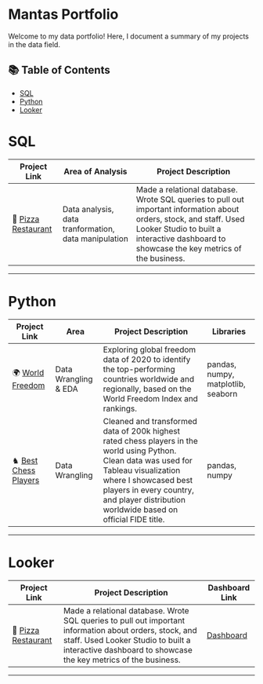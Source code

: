 # Mantas Portfolio

Welcome to my data portfolio! Here, I document a summary of my projects in the data field. 

## 📚 Table of Contents
- [SQL](#sql)
- [Python](#python)
- [Looker](#looker)

# SQL

| Project Link | Area of Analysis | Project Description | 
|---|---|---|
| 🍕 [Pizza Restaurant](https://github.com/MantasTech/Restaurant-Database/blob/main/pizza_restaurant-project.md) | Data analysis, data tranformation, data manipulation | Made a relational database. Wrote SQL queries to pull out important information about orders, stock, and staff. Used Looker Studio to built a interactive dashboard to showcase the key metrics of the business.

***

# Python

| Project Link | Area | Project Description | Libraries |    
|---|---|---|---|
| 🌍 [World Freedom](https://github.com/MantasTech/World-Freedom/blob/main/world_freedom_eda.ipynb)    | Data Wrangling & EDA | Exploring global freedom data of 2020 to identify the top-performing countries worldwide and regionally, based on the World Freedom Index and rankings. | pandas, numpy, matplotlib, seaborn |
| ♞ [Best Chess Players](https://github.com/MantasTech/Chess-Players/blob/main/chess_players_project.ipynb)    | Data Wrangling| Cleaned and transformed data of 200k highest rated chess players in the world using Python. Clean data was used for Tableau visualization where I showcased best players in every country, and player distribution worldwide based on official FIDE title.  | pandas, numpy | 


***

# Looker

| Project Link | Project Description | Dashboard Link |
|---|---|---|
| 🍕 [Pizza Restaurant](https://github.com/MantasTech/Restaurant-Database/blob/main/pizza_restaurant-project.md) | Made a relational database. Wrote SQL queries to pull out important information about orders, stock, and staff. Used Looker Studio to built a interactive dashboard to showcase the key metrics of the business. | [Dashboard](https://lookerstudio.google.com/reporting/ccbfff85-91a8-428c-901f-695bae4161c9) |


***
